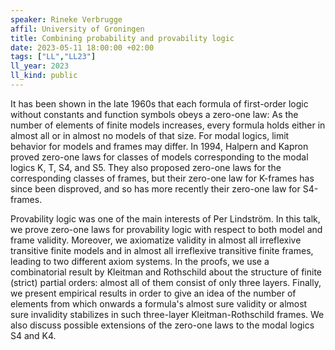 ```yaml
---
speaker: Rineke Verbrugge
affil: University of Groningen
title: Combining probability and provability logic
date: 2023-05-11 18:00:00 +02:00
tags: ["LL","LL23"]
ll_year: 2023
ll_kind: public
---
```

It has been shown in the late 1960s that each formula of first-order logic without constants and function symbols obeys a zero-one law:
As the number of elements of finite models increases, every formula holds either in almost all or in almost no models of that size.
For modal logics, limit behavior for models and frames may differ.
In 1994, Halpern and Kapron proved zero-one laws for classes of models corresponding to the modal logics K, T, S4, and S5.
They also proposed zero-one laws for the corresponding classes of frames, but their zero-one law for K-frames has since been disproved, and so has more recently their zero-one law for S4-frames.
<!--more-->

Provability logic was one of the main interests of Per Lindström.
In this talk, we prove zero-one laws for provability logic with respect to both model and frame validity.
Moreover, we axiomatize validity in almost all irreflexive transitive finite models and in almost all irreflexive transitive finite frames, leading to two different axiom systems.
In the proofs, we use a combinatorial result by Kleitman and Rothschild about the structure of  finite (strict) partial orders: almost all of them consist of only three layers.
Finally, we present empirical results in order to give an idea of the number of elements from which onwards a formula's almost sure validity or almost sure invalidity stabilizes in such three-layer Kleitman-Rothschild frames.
We also discuss possible extensions of the zero-one laws to the modal logics S4 and K4.

